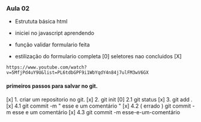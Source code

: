 ### Aula 02
* Estrututa básica html
* iniciei no javascript aprendendo 

* função validar formulario feita
* estilização do formulario completa
[0] seletores nao concluidos
[X] 

 ```ref: html5 css3 e javascript
 https://www.youtube.com/watch?v=5MfjPd4uY9U&list=PL6tdbGPF9i1WbYqdY4n84j7ulFM3wV6GX 
 ```

 #### primeiros passos para salvar no git.
 [x] 1. criar um repositorio no git.
 [x] 2. git init
 [0] 2.1 git status
 [x] 3. git add .
 [x] 4.1 git commit -m " esse e um comentário "
 [x] 4.2 ( errado ) git commit -m esse e um comentário
 [x] 4.3 git commit -m esse-e-um-comentário